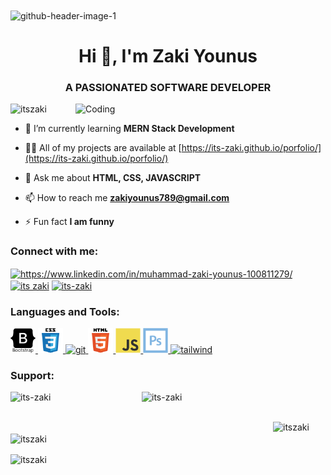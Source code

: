 <img align="center" src="https://i.ibb.co/bgF9Xx3/github-header-image-1.png" alt="github-header-image-1" border="0">
<h1 align="center">Hi 👋, I'm Zaki Younus</h1>
<h3 align="center">A PASSIONATED SOFTWARE DEVELOPER</h3>
<img align="right" alt="Coding" width="400" src="https://user-images.githubusercontent.com/69011963/137184767-79a13ec7-1bb3-4341-a6da-3a149c9c159a.gif">

<p align="left"> <img src="https://komarev.com/ghpvc/?username=itszaki&label=Profile%20views&color=0e75b6&style=flat" alt="itszaki" /> </p>

- 🌱 I’m currently learning **MERN Stack Development**

- 👨‍💻 All of my projects are available at [https://its-zaki.github.io/porfolio/](https://its-zaki.github.io/porfolio/)

- 💬 Ask me about **HTML, CSS, JAVASCRIPT**

- 📫 How to reach me **zakiyounus789@gmail.com**

- ⚡ Fun fact **I am funny**

<h3 align="left">Connect with me:</h3>
<p align="left">
<a href="https://linkedin.com/in/https://www.linkedin.com/in/muhammad-zaki-younus-100811279/" target="blank"><img align="center" src="https://raw.githubusercontent.com/rahuldkjain/github-profile-readme-generator/master/src/images/icons/Social/linked-in-alt.svg" alt="https://www.linkedin.com/in/muhammad-zaki-younus-100811279/" height="30" width="40" /></a>
<a href="https://fb.com/its zaki" target="blank"><img align="center" src="https://raw.githubusercontent.com/rahuldkjain/github-profile-readme-generator/master/src/images/icons/Social/facebook.svg" alt="its zaki" height="30" width="40" /></a>
<a href="https://instagram.com/its-zaki" target="blank"><img align="center" src="https://raw.githubusercontent.com/rahuldkjain/github-profile-readme-generator/master/src/images/icons/Social/instagram.svg" alt="its-zaki" height="30" width="40" /></a>
</p>

<h3 align="left">Languages and Tools:</h3>
<p align="left"> <a href="https://getbootstrap.com" target="_blank" rel="noreferrer"> <img src="https://raw.githubusercontent.com/devicons/devicon/master/icons/bootstrap/bootstrap-plain-wordmark.svg" alt="bootstrap" width="40" height="40"/> </a> <a href="https://www.w3schools.com/css/" target="_blank" rel="noreferrer"> <img src="https://raw.githubusercontent.com/devicons/devicon/master/icons/css3/css3-original-wordmark.svg" alt="css3" width="40" height="40"/> </a> <a href="https://git-scm.com/" target="_blank" rel="noreferrer"> <img src="https://www.vectorlogo.zone/logos/git-scm/git-scm-icon.svg" alt="git" width="40" height="40"/> </a> <a href="https://www.w3.org/html/" target="_blank" rel="noreferrer"> <img src="https://raw.githubusercontent.com/devicons/devicon/master/icons/html5/html5-original-wordmark.svg" alt="html5" width="40" height="40"/> </a> <a href="https://developer.mozilla.org/en-US/docs/Web/JavaScript" target="_blank" rel="noreferrer"> <img src="https://raw.githubusercontent.com/devicons/devicon/master/icons/javascript/javascript-original.svg" alt="javascript" width="40" height="40"/> </a> <a href="https://www.photoshop.com/en" target="_blank" rel="noreferrer"> <img src="https://raw.githubusercontent.com/devicons/devicon/master/icons/photoshop/photoshop-line.svg" alt="photoshop" width="40" height="40"/> </a> <a href="https://tailwindcss.com/" target="_blank" rel="noreferrer"> <img src="https://www.vectorlogo.zone/logos/tailwindcss/tailwindcss-icon.svg" alt="tailwind" width="40" height="40"/> </a> </p>

<h3 align="left">Support:</h3>
<p><a href="https://www.buymeacoffee.com/its-zaki"> <img align="left" src="https://cdn.buymeacoffee.com/buttons/v2/default-yellow.png" height="50" width="210" alt="its-zaki" /></a><a href="https://ko-fi.com/its-zaki"> <img align="left" src="https://cdn.ko-fi.com/cdn/kofi3.png?v=3" height="50" width="210" alt="its-zaki" /></a></p><br><br>

<p><img align="left" src="https://github-readme-stats.vercel.app/api/top-langs?username=itszaki&show_icons=true&locale=en&layout=compact" alt="itszaki" /></p>

<p>&nbsp;<img align="center" src="https://github-readme-stats.vercel.app/api?username=itszaki&show_icons=true&locale=en" alt="itszaki" /></p>

<p><img align="center" src="https://github-readme-streak-stats.herokuapp.com/?user=itszaki&" alt="itszaki" /></p>
